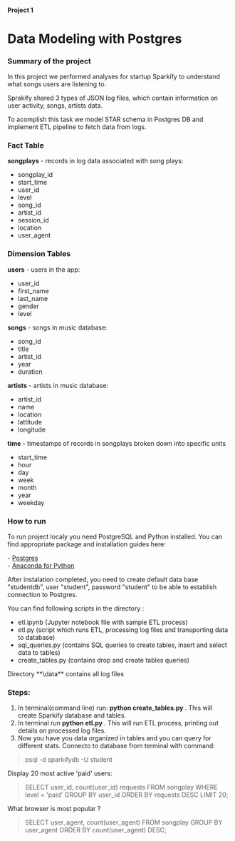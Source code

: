 <h4>Project 1</h4>
<h1>Data Modeling with Postgres</h1>

<h3>Summary of the project</h3>

<p>In this project we performed analyses for startup Sparkify to understand what songs users are listening to.</p>
<p>Sprakify shared 3 types of JSON log files, which contain information on user activity, songs, artists data.</p> 
<p>To acomplish this task we model STAR schema in Postgres DB and implement ETL pipeline to fetch data from logs. </p>

<h3>Fact Table </h3>

<b>songplays</b> - records in log data associated with song plays:
* songplay_id 
* start_time 
* user_id
* level
* song_id 
* artist_id 
* session_id
* location 
* user_agent

<h3>Dimension Tables</h3>

<b>users</b> - users in the app:
* user_id 
* first_name 
* last_name 
* gender 
* level

<b>songs</b> - songs in music database:
* song_id
* title
* artist_id 
* year
* duration

<b>artists</b> - artists in music database:
* artist_id 
* name 
* location 
* lattitude 
* longitude

<b>time</b> - timestamps of records in songplays broken down into specific units
* start_time 
* hour 
* day 
* week 
* month 
* year 
* weekday

<h3>How to run</h3>
<p>To run project localy you need PostgreSQL and Python installed. You can find appropriate package and installation guides here: </p>
- <a href="https://www.postgresql.org/download/">Postgres</a></br>
- <a href=https://www.anaconda.com/distribution/">Anaconda for Python</a>

<p>After instalation completed, you need to create default data base "studentdb", user "student", password "student" to be able to establish connection to Postgres. </p>

<p>You can find following scripts in the directory :
  
* etl.ipynb (Jupyter notebook file with sample ETL process)
* etl.py (script which runs ETL, processing log files and transporting data to database)
* sql_queries.py (contains SQL queries to create tables, insert and select data to tables)
* create_tables.py (contains drop and create tables queries)

</p>
<p>Directory **\data** contains all log files</p>

<h3>Steps:</h3> 

1. In terminal(command line) run: <b> python create_tables.py </b>. This will create Sparkify database and tables. 
2. In terminal run <b> python etl.py </b>. This will run ETL process, printing out details on processed log files. 
3. Now you have you data organized in tables and you can query for different stats. Connecto to database from terminal with command: 

> psql -d sparkifydb -U student

Display 20 most active 'paid' users:

> SELECT user_id, count(user_id) requests FROM songplay WHERE level = 'paid' GROUP BY user_id ORDER BY requests DESC LIMIT 20;

What browser is most popular ?
> SELECT user_agent, count(user_agent) FROM songplay GROUP BY user_agent ORDER BY count(user_agent) DESC;

